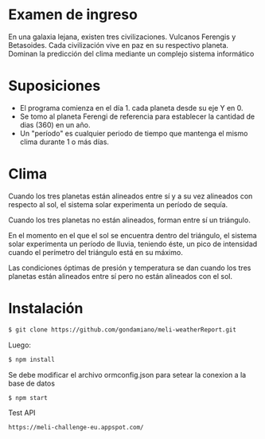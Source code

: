 # Examen de ingreso
En una galaxia lejana, existen tres civilizaciones. Vulcanos Ferengis y Betasoides. Cada civilización vive en paz en su respectivo planeta. Dominan la predicción del clima mediante un complejo sistema informático

# Suposiciones
- El programa comienza en el día 1. cada planeta desde su eje Y en 0.
- Se tomo al planeta Ferengi de referencia para establecer la cantidad de dias (360) en un año.
- Un "período" es cualquier periodo de tiempo que mantenga el mismo clima durante 1 o más días.

# Clima
Cuando los tres planetas están alineados entre sí y a su vez alineados con respecto al sol, el sistema solar experimenta un período de sequía.

Cuando los tres planetas no están alineados, forman entre sí un triángulo.

En el momento en el que el sol se encuentra dentro del triángulo, el sistema solar experimenta un período de lluvia, teniendo éste, un pico de intensidad cuando el perímetro del triángulo está en su máximo.

Las condiciones óptimas de presión y temperatura se dan cuando los tres planetas están alineados entre sí pero no están alineados con el sol.
# Instalación

```sh
$ git clone https://github.com/gondamiano/meli-weatherReport.git
```
Luego:

```sh
$ npm install
```

Se debe modificar el archivo ormconfig.json para setear la conexion a la base de datos


```sh
$ npm start
```

Test API

```sh
https://meli-challenge-eu.appspot.com/
```
